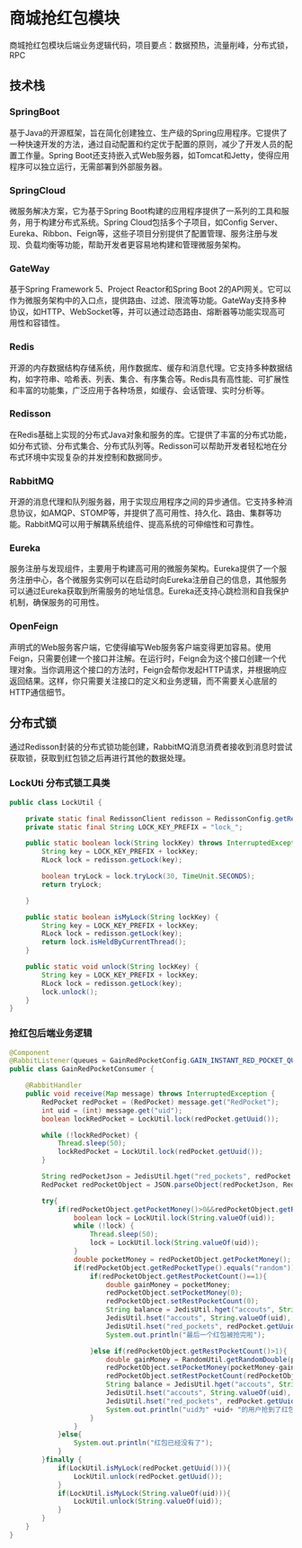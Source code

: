 # 商城抢红包模块
商城抢红包模块后端业务逻辑代码，项目要点：数据预热，流量削峰，分布式锁，RPC
## 技术栈
### SpringBoot
基于Java的开源框架，旨在简化创建独立、生产级的Spring应用程序。它提供了一种快速开发的方法，通过自动配置和约定优于配置的原则，减少了开发人员的配置工作量。Spring Boot还支持嵌入式Web服务器，如Tomcat和Jetty，使得应用程序可以独立运行，无需部署到外部服务器。
### SpringCloud
微服务解决方案，它为基于Spring Boot构建的应用程序提供了一系列的工具和服务，用于构建分布式系统。Spring Cloud包括多个子项目，如Config Server、Eureka、Ribbon、Feign等，这些子项目分别提供了配置管理、服务注册与发现、负载均衡等功能，帮助开发者更容易地构建和管理微服务架构。
### GateWay
基于Spring Framework 5、Project Reactor和Spring Boot 2的API网关。它可以作为微服务架构中的入口点，提供路由、过滤、限流等功能。GateWay支持多种协议，如HTTP、WebSocket等，并可以通过动态路由、熔断器等功能实现高可用性和容错性。
### Redis
开源的内存数据结构存储系统，用作数据库、缓存和消息代理。它支持多种数据结构，如字符串、哈希表、列表、集合、有序集合等。Redis具有高性能、可扩展性和丰富的功能集，广泛应用于各种场景，如缓存、会话管理、实时分析等。
### Redisson
在Redis基础上实现的分布式Java对象和服务的库。它提供了丰富的分布式功能，如分布式锁、分布式集合、分布式队列等。Redisson可以帮助开发者轻松地在分布式环境中实现复杂的并发控制和数据同步。
### RabbitMQ
开源的消息代理和队列服务器，用于实现应用程序之间的异步通信。它支持多种消息协议，如AMQP、STOMP等，并提供了高可用性、持久化、路由、集群等功能。RabbitMQ可以用于解耦系统组件、提高系统的可伸缩性和可靠性。
### Eureka
服务注册与发现组件，主要用于构建高可用的微服务架构。Eureka提供了一个服务注册中心，各个微服务实例可以在启动时向Eureka注册自己的信息，其他服务可以通过Eureka获取到所需服务的地址信息。Eureka还支持心跳检测和自我保护机制，确保服务的可用性。
### OpenFeign
声明式的Web服务客户端，它使得编写Web服务客户端变得更加容易。使用Feign，只需要创建一个接口并注解。在运行时，Feign会为这个接口创建一个代理对象。当你调用这个接口的方法时，Feign会帮你发起HTTP请求，并根据响应返回结果。这样，你只需要关注接口的定义和业务逻辑，而不需要关心底层的HTTP通信细节。
## 分布式锁
通过Redisson封装的分布式锁功能创建，RabbitMQ消息消费者接收到消息时尝试获取锁，获取到红包锁之后再进行其他的数据处理。
### LockUti 分布式锁工具类
```java
public class LockUtil {

    private static final RedissonClient redisson = RedissonConfig.getRedisson();
    private static final String LOCK_KEY_PREFIX = "lock_";

    public static boolean lock(String lockKey) throws InterruptedException {
        String key = LOCK_KEY_PREFIX + lockKey;
        RLock lock = redisson.getLock(key);

        boolean tryLock = lock.tryLock(30, TimeUnit.SECONDS);
        return tryLock;

    }

    public static boolean isMyLock(String lockKey) {
        String key = LOCK_KEY_PREFIX + lockKey;
        RLock lock = redisson.getLock(key);
        return lock.isHeldByCurrentThread();
    }

    public static void unlock(String lockKey) {
        String key = LOCK_KEY_PREFIX + lockKey;
        RLock lock = redisson.getLock(key);
        lock.unlock();
    }
}
```
### 抢红包后端业务逻辑
```java
@Component
@RabbitListener(queues = GainRedPocketConfig.GAIN_INSTANT_RED_POCKET_QUEUE)
public class GainRedPocketConsumer {

    @RabbitHandler
    public void receive(Map message) throws InterruptedException {
        RedPocket redPocket = (RedPocket) message.get("RedPocket");
        int uid = (int) message.get("uid");
        boolean lockRedPocket = LockUtil.lock(redPocket.getUuid());

        while (!lockRedPocket) {
            Thread.sleep(50);
            lockRedPocket = LockUtil.lock(redPocket.getUuid());
        }

        String redPocketJson = JedisUtil.hget("red_pockets", redPocket.getUuid());
        RedPocket redPocketObject = JSON.parseObject(redPocketJson, RedPocket.class);

        try{
            if(redPocketObject.getPocketMoney()>0&&redPocketObject.getRestPocketCount()>0){
                boolean lock = LockUtil.lock(String.valueOf(uid));
                while (!lock) {
                    Thread.sleep(50);
                    lock = LockUtil.lock(String.valueOf(uid));
                }
                double pocketMoney = redPocketObject.getPocketMoney();
                if(redPocketObject.getRedPocketType().equals("random")){
                    if(redPocketObject.getRestPocketCount()==1){
                        double gainMoney = pocketMoney;
                        redPocketObject.setPocketMoney(0);
                        redPocketObject.setRestPocketCount(0);
                        String balance = JedisUtil.hget("accouts", String.valueOf(uid));
                        JedisUtil.hset("accouts", String.valueOf(uid), String.valueOf(Double.parseDouble(balance)+gainMoney));
                        JedisUtil.hset("red_pockets", redPocket.getUuid(), JSON.toJSONString(redPocketObject));
                        System.out.println("最后一个红包被抢完啦");

                    }else if(redPocketObject.getRestPocketCount()>1){
                        double gainMoney = RandomUtil.getRandomDouble(pocketMoney);
                        redPocketObject.setPocketMoney(pocketMoney-gainMoney);
                        redPocketObject.setRestPocketCount(redPocketObject.getRestPocketCount()-1);
                        String balance = JedisUtil.hget("accouts", String.valueOf(uid));
                        JedisUtil.hset("accouts", String.valueOf(uid), String.valueOf(Double.parseDouble(balance)+gainMoney));
                        JedisUtil.hset("red_pockets", redPocket.getUuid(), JSON.toJSONString(redPocketObject));
                        System.out.println("uid为" +uid+ "的用户抢到了红包，数额为" +gainMoney);
                    }
                }
            }else{
                System.out.println("红包已经没有了");
            }
        }finally {
            if(LockUtil.isMyLock(redPocket.getUuid())){
                LockUtil.unlock(redPocket.getUuid());
            }
            if(LockUtil.isMyLock(String.valueOf(uid))){
                LockUtil.unlock(String.valueOf(uid));
            }
        }
    }
}
```
